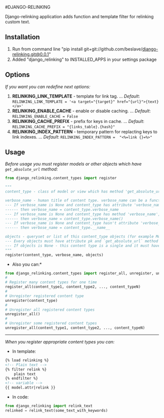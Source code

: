 #DJANGO-RELINKING

Django-relinking application adds function and template filter for relinking custom text.


Installation
------------------------
1. Run from command line "pip install git+git://github.com/beslave/django-relinking.git@0.0.1"
2. Added "django_relinking" to INSTALLED_APPS in your settings package

Options
------------------------
*If you want you can redefine next options:*
1. __RELINKING_LINK_TEMPLATE__ - template for link tag.
... *Default*: ```RELINKING_LINK_TEMPLATE = '<a target="{target}" href="{url}">{text}</a>'```
2. __RELINKING_ENABLE_CACHE__ - enable or disable caching.
... *Default*: ```RELINKING_ENABLE_CACHE = False```
3. __RELINKING_CACHE_PREFIX__ - prefix for keys in cache.
... *Default*: ```RELINKING_CACHE_PREFIX = "{links_table}.{hash}"```
4. __RELINKING_INDEX_PATTERN__ - temporary pattern for replacting keys to link indexes.
... *Default*: ```RELINKING_INDEX_PATTERN =  "<%=link {}=%>"```

Usage
------------------------
*Before usage you must register models or other objects which have ```get_absolute_url``` method:*
```python
from django_relinking.content_types import register

"""
content_type - class of model or view which has method 'get_absolute_url`

verbose_name - human title of content type. verbose_name can be a function. Default is None.
--- If verbose_name is None and content_type has attribute 'verbose_name',
------ then verbose_name = content_type.verbose_name
--- If verbose_name is None and content_type has method 'verbose_name',
------ then verbose_name = content_type.verbose_name()
--- If verbose_name is None and content_type hasn't attribute 'verbose_name'
------ then verbose_name = content_type.__name__

objects - queryset or list of this content_type objects (for example Model.objects.all()).
--- Every objects must have attribute pk and `get_absolute_url` method
--- If objects is None - this content type is a single and it must have `get_absolute_url` method
"""
register(content_type, verbose_name, objects)
```

* Also you can:*
```python
from django_relinking.content_types import register_all, unregister, unregister_all
#
# Register many content types for one time
register_all(content_type1, content_type2, ..., content_typeN)
#
# Unregister registered content type
unregister(content_type)
#
# Unregister all registered content types
unregister_all()
#
# Unregister some registered content types
unregister_all(content_type1, content_type2, ..., content_typeN)
```
---
*When you register appropriate content types you can:*
* In template:
```html
{% load relinking %}
<!-- Plain text -->
{% filter relink %}
    plain text
{% endfilter %}
<!-- variable -->
{{ model.attr|relink }}
```
* In code:
```python
from django_relinking import relink_text
relinked = relink_text(some_text_with_keywords)
```
